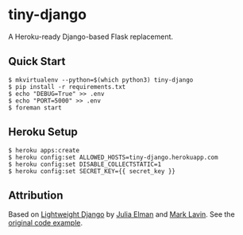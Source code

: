 # tiny-django

A Heroku-ready Django-based Flask replacement.

## Quick Start

    $ mkvirtualenv --python=$(which python3) tiny-django
    $ pip install -r requirements.txt
    $ echo "DEBUG=True" >> .env
    $ echo "PORT=5000" >> .env
    $ foreman start

## Heroku Setup

    $ heroku apps:create
    $ heroku config:set ALLOWED_HOSTS=tiny-django.herokuapp.com
    $ heroku config:set DISABLE_COLLECTSTATIC=1
    $ heroku config:set SECRET_KEY={{ secret_key }}

## Attribution

Based on [Lightweight Django](http://shop.oreilly.com/product/0636920032502.do) by [Julia Elman](https://github.com/juliaelman) and [Mark Lavin](https://github.com/mlavin). See the [original code example](https://github.com/lightweightdjango/examples/tree/chapter-1).
